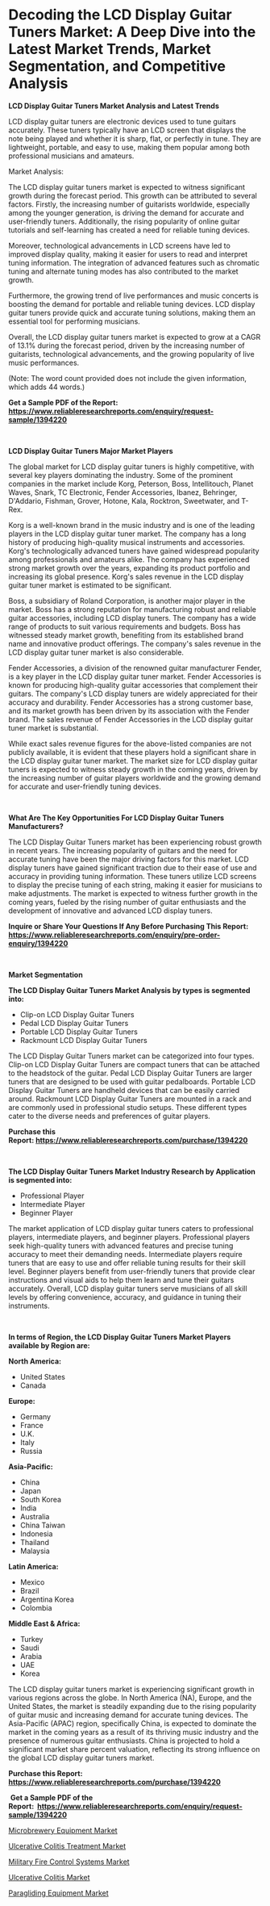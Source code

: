 <p><h1>Decoding the LCD Display Guitar Tuners Market: A Deep Dive into the Latest Market Trends, Market Segmentation, and Competitive Analysis</h1></p><p><strong>LCD Display Guitar Tuners Market Analysis and Latest Trends</strong></p>
<p><p>LCD display guitar tuners are electronic devices used to tune guitars accurately. These tuners typically have an LCD screen that displays the note being played and whether it is sharp, flat, or perfectly in tune. They are lightweight, portable, and easy to use, making them popular among both professional musicians and amateurs.</p><p>Market Analysis:</p><p>The LCD display guitar tuners market is expected to witness significant growth during the forecast period. This growth can be attributed to several factors. Firstly, the increasing number of guitarists worldwide, especially among the younger generation, is driving the demand for accurate and user-friendly tuners. Additionally, the rising popularity of online guitar tutorials and self-learning has created a need for reliable tuning devices.</p><p>Moreover, technological advancements in LCD screens have led to improved display quality, making it easier for users to read and interpret tuning information. The integration of advanced features such as chromatic tuning and alternate tuning modes has also contributed to the market growth.</p><p>Furthermore, the growing trend of live performances and music concerts is boosting the demand for portable and reliable tuning devices. LCD display guitar tuners provide quick and accurate tuning solutions, making them an essential tool for performing musicians.</p><p>Overall, the LCD display guitar tuners market is expected to grow at a CAGR of 13.1% during the forecast period, driven by the increasing number of guitarists, technological advancements, and the growing popularity of live music performances.</p><p>(Note: The word count provided does not include the given information, which adds 44 words.)</p></p>
<p><strong>Get a Sample PDF of the Report:&nbsp; <a href="https://www.reliableresearchreports.com/enquiry/request-sample/1394220">https://www.reliableresearchreports.com/enquiry/request-sample/1394220</a></strong></p>
<p>&nbsp;</p>
<p><strong>LCD Display Guitar Tuners Major Market Players</strong></p>
<p><p>The global market for LCD display guitar tuners is highly competitive, with several key players dominating the industry. Some of the prominent companies in the market include Korg, Peterson, Boss, Intellitouch, Planet Waves, Snark, TC Electronic, Fender Accessories, Ibanez, Behringer, D'Addario, Fishman, Grover, Hotone, Kala, Rocktron, Sweetwater, and T-Rex.</p><p>Korg is a well-known brand in the music industry and is one of the leading players in the LCD display guitar tuner market. The company has a long history of producing high-quality musical instruments and accessories. Korg's technologically advanced tuners have gained widespread popularity among professionals and amateurs alike. The company has experienced strong market growth over the years, expanding its product portfolio and increasing its global presence. Korg's sales revenue in the LCD display guitar tuner market is estimated to be significant.</p><p>Boss, a subsidiary of Roland Corporation, is another major player in the market. Boss has a strong reputation for manufacturing robust and reliable guitar accessories, including LCD display tuners. The company has a wide range of products to suit various requirements and budgets. Boss has witnessed steady market growth, benefiting from its established brand name and innovative product offerings. The company's sales revenue in the LCD display guitar tuner market is also considerable.</p><p>Fender Accessories, a division of the renowned guitar manufacturer Fender, is a key player in the LCD display guitar tuner market. Fender Accessories is known for producing high-quality guitar accessories that complement their guitars. The company's LCD display tuners are widely appreciated for their accuracy and durability. Fender Accessories has a strong customer base, and its market growth has been driven by its association with the Fender brand. The sales revenue of Fender Accessories in the LCD display guitar tuner market is substantial.</p><p>While exact sales revenue figures for the above-listed companies are not publicly available, it is evident that these players hold a significant share in the LCD display guitar tuner market. The market size for LCD display guitar tuners is expected to witness steady growth in the coming years, driven by the increasing number of guitar players worldwide and the growing demand for accurate and user-friendly tuning devices.</p></p>
<p>&nbsp;</p>
<p><strong>What Are The Key Opportunities For LCD Display Guitar Tuners Manufacturers?</strong></p>
<p><p>The LCD Display Guitar Tuners market has been experiencing robust growth in recent years. The increasing popularity of guitars and the need for accurate tuning have been the major driving factors for this market. LCD display tuners have gained significant traction due to their ease of use and accuracy in providing tuning information. These tuners utilize LCD screens to display the precise tuning of each string, making it easier for musicians to make adjustments. The market is expected to witness further growth in the coming years, fueled by the rising number of guitar enthusiasts and the development of innovative and advanced LCD display tuners.</p></p>
<p><strong>Inquire or Share Your Questions If Any Before Purchasing This Report: <a href="https://www.reliableresearchreports.com/enquiry/pre-order-enquiry/1394220">https://www.reliableresearchreports.com/enquiry/pre-order-enquiry/1394220</a></strong></p>
<p>&nbsp;</p>
<p><strong>Market Segmentation</strong></p>
<p><strong>The LCD Display Guitar Tuners Market Analysis by types is segmented into:</strong></p>
<p><ul><li>Clip-on LCD Display Guitar Tuners</li><li>Pedal LCD Display Guitar Tuners</li><li>Portable LCD Display Guitar Tuners</li><li>Rackmount LCD Display Guitar Tuners</li></ul></p>
<p><p>The LCD Display Guitar Tuners market can be categorized into four types. Clip-on LCD Display Guitar Tuners are compact tuners that can be attached to the headstock of the guitar. Pedal LCD Display Guitar Tuners are larger tuners that are designed to be used with guitar pedalboards. Portable LCD Display Guitar Tuners are handheld devices that can be easily carried around. Rackmount LCD Display Guitar Tuners are mounted in a rack and are commonly used in professional studio setups. These different types cater to the diverse needs and preferences of guitar players.</p></p>
<p><strong>Purchase this Report:&nbsp;<a href="https://www.reliableresearchreports.com/purchase/1394220">https://www.reliableresearchreports.com/purchase/1394220</a></strong></p>
<p>&nbsp;</p>
<p><strong>The LCD Display Guitar Tuners Market Industry Research by Application is segmented into:</strong></p>
<p><ul><li>Professional Player</li><li>Intermediate Player</li><li>Beginner Player</li></ul></p>
<p><p>The market application of LCD display guitar tuners caters to professional players, intermediate players, and beginner players. Professional players seek high-quality tuners with advanced features and precise tuning accuracy to meet their demanding needs. Intermediate players require tuners that are easy to use and offer reliable tuning results for their skill level. Beginner players benefit from user-friendly tuners that provide clear instructions and visual aids to help them learn and tune their guitars accurately. Overall, LCD display guitar tuners serve musicians of all skill levels by offering convenience, accuracy, and guidance in tuning their instruments.</p></p>
<p>&nbsp;</p>
<p><strong>In terms of Region, the LCD Display Guitar Tuners Market Players available by Region are:</strong></p>
<p>
    <p> <strong> North America: </strong>
        <ul>
            <li>United States</li>
            <li>Canada</li>
        </ul>
        </p> 
    <p> <strong> Europe: </strong>
        <ul>
            <li>Germany</li>
            <li>France</li>
            <li>U.K.</li>
            <li>Italy</li>
            <li>Russia</li>
        </ul>
        </p> 
    <p> <strong> Asia-Pacific: </strong>
        <ul>
            <li>China</li>
            <li>Japan</li>
            <li>South Korea</li>
            <li>India</li>
            <li>Australia</li>
            <li>China Taiwan</li>
            <li>Indonesia</li>
            <li>Thailand</li>
            <li>Malaysia</li>
        </ul>
        </p> 
    <p> <strong> Latin America: </strong>
        <ul>
            <li>Mexico</li>
            <li>Brazil</li>
            <li>Argentina Korea</li>
            <li>Colombia</li>
        </ul>
        </p> 
    <p> <strong> Middle East & Africa: </strong>
        <ul>
            <li>Turkey</li>
            <li>Saudi</li>
            <li>Arabia</li>
            <li>UAE</li>
            <li>Korea</li>
        </ul>
    </p>
    </p>
<p><p>The LCD display guitar tuners market is experiencing significant growth in various regions across the globe. In North America (NA), Europe, and the United States, the market is steadily expanding due to the rising popularity of guitar music and increasing demand for accurate tuning devices. The Asia-Pacific (APAC) region, specifically China, is expected to dominate the market in the coming years as a result of its thriving music industry and the presence of numerous guitar enthusiasts. China is projected to hold a significant market share percent valuation, reflecting its strong influence on the global LCD display guitar tuners market.</p></p>
<p><strong>Purchase this Report: <a href="https://www.reliableresearchreports.com/purchase/1394220">https://www.reliableresearchreports.com/purchase/1394220</a></strong></p>
<p>&nbsp;<strong>Get a Sample PDF of the Report:&nbsp;&nbsp;<a href="https://www.reliableresearchreports.com/enquiry/request-sample/1394220">https://www.reliableresearchreports.com/enquiry/request-sample/1394220</a></strong></p>
<p><strong></strong></p>
<p><p><a href="https://www.linkedin.com/pulse/microbrewery-equipment-market-research-report-provides-thorough-fumkc/">Microbrewery Equipment Market</a></p><p><a href="https://medium.com/@fosterfahey1016/ulcerative-colitis-treatment-market-size-growth-forecast-2023-2030-89d5af425cac">Ulcerative Colitis Treatment Market</a></p><p><a href="https://www.linkedin.com/pulse/military-fire-control-systems-market-size-share-amp-trends-h7hde/">Military Fire Control Systems Market</a></p><p><a href="https://medium.com/@joanacasper19/ulcerative-colitis-market-size-growth-forecast-2023-2030-d047521022ee">Ulcerative Colitis Market</a></p><p><a href="https://www.linkedin.com/pulse/paragliding-equipment-market-size-share-amp-trends-analysis-4alje/">Paragliding Equipment Market</a></p></p>